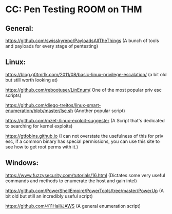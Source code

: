 # CC: Pen Testing ROOM on THM

## General:

https://github.com/swisskyrepo/PayloadsAllTheThings (A bunch of tools and payloads for every stage of pentesting)

## Linux:

https://blog.g0tmi1k.com/2011/08/basic-linux-privilege-escalation/ (a bit old but still worth looking at)

https://github.com/rebootuser/LinEnum( One of the most popular priv esc scripts)

https://github.com/diego-treitos/linux-smart-enumeration/blob/master/lse.sh (Another popular script)

https://github.com/mzet-/linux-exploit-suggester (A Script that's dedicated to searching for kernel exploits)

https://gtfobins.github.io (I can not overstate the usefulness of this for priv esc, if a common binary has special permissions, you can use this site to see how to get root perms with it.)

## Windows:

https://www.fuzzysecurity.com/tutorials/16.html  (Dictates some very useful commands and methods to enumerate the host and gain intel)

https://github.com/PowerShellEmpire/PowerTools/tree/master/PowerUp (A bit old but still an incredibly useful script)

https://github.com/411Hall/JAWS (A general enumeration script)